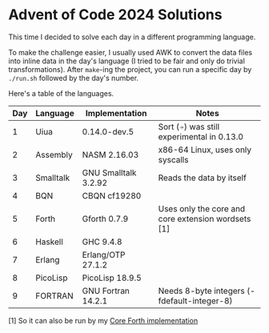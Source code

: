 # Advent of Code 2024 Solutions

This time I decided to solve each day in a different programming language.

To make the challenge easier, I usually used AWK to convert the data files into
inline data in the day's language (I tried to be fair and only do trivial transformations).
After `make`-ing the project, you can run a specific day by `./run.sh` followed by the day's number.

Here's a table of the languages.

| Day | Language  | Implementation       | Notes                                              |
|-----|-----------|----------------------|----------------------------------------------------|
| 1   | Uiua      | 0.14.0-dev.5         | Sort (⍆) was still experimental in 0.13.0          |
| 2   | Assembly  | NASM 2.16.03         | x86-64 Linux, uses only syscalls                   |
| 3   | Smalltalk | GNU Smalltalk 3.2.92 | Reads the data by itself                           |
| 4   | BQN       | CBQN cf19280         |                                                    |
| 5   | Forth     | Gforth 0.7.9         | Uses only the core and core extension wordsets [1] |
| 6   | Haskell   | GHC 9.4.8            |                                                    |
| 7   | Erlang    | Erlang/OTP 27.1.2    |                                                    |
| 8   | PicoLisp  | PicoLisp 18.9.5      |                                                    |
| 9   | FORTRAN   | GNU Fortran 14.2.1   | Needs 8-byte integers (-fdefault-integer-8)        |

[1] So it can also be run by my [Core Forth implementation](https://github.com/salvipeter/core-forth/)
